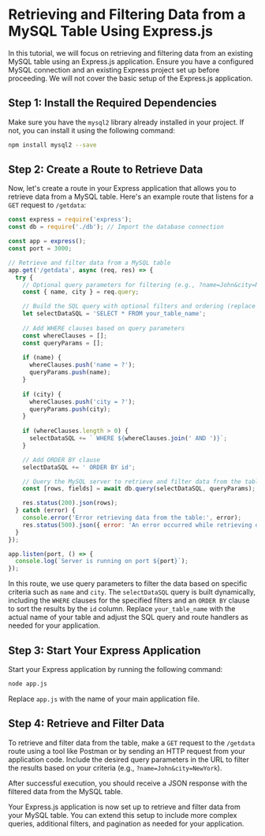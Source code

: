 # Retrieving and Filtering Data from a MySQL Table Using Express.js

In this tutorial, we will focus on retrieving and filtering data from an existing MySQL table using an Express.js application. Ensure you have a configured MySQL connection and an existing Express project set up before proceeding. We will not cover the basic setup of the Express.js application.

## Step 1: Install the Required Dependencies

Make sure you have the `mysql2` library already installed in your project. If not, you can install it using the following command:

```bash
npm install mysql2 --save
```

## Step 2: Create a Route to Retrieve Data

Now, let's create a route in your Express application that allows you to retrieve data from a MySQL table. Here's an example route that listens for a `GET` request to `/getdata`:

```javascript
const express = require('express');
const db = require('./db'); // Import the database connection

const app = express();
const port = 3000;

// Retrieve and filter data from a MySQL table
app.get('/getdata', async (req, res) => {
  try {
    // Optional query parameters for filtering (e.g., ?name=John&city=NewYork)
    const { name, city } = req.query;

    // Build the SQL query with optional filters and ordering (replace with your table name)
    let selectDataSQL = 'SELECT * FROM your_table_name';
    
    // Add WHERE clauses based on query parameters
    const whereClauses = [];
    const queryParams = [];
    
    if (name) {
      whereClauses.push('name = ?');
      queryParams.push(name);
    }
    
    if (city) {
      whereClauses.push('city = ?');
      queryParams.push(city);
    }
    
    if (whereClauses.length > 0) {
      selectDataSQL += ` WHERE ${whereClauses.join(' AND ')}`;
    }

    // Add ORDER BY clause
    selectDataSQL += ' ORDER BY id';

    // Query the MySQL server to retrieve and filter data from the table
    const [rows, fields] = await db.query(selectDataSQL, queryParams);

    res.status(200).json(rows);
  } catch (error) {
    console.error('Error retrieving data from the table:', error);
    res.status(500).json({ error: 'An error occurred while retrieving data' });
  }
});

app.listen(port, () => {
  console.log(`Server is running on port ${port}`);
});
```

In this route, we use query parameters to filter the data based on specific criteria such as `name` and `city`. The `selectDataSQL` query is built dynamically, including the `WHERE` clauses for the specified filters and an `ORDER BY` clause to sort the results by the `id` column. Replace `your_table_name` with the actual name of your table and adjust the SQL query and route handlers as needed for your application.

## Step 3: Start Your Express Application

Start your Express application by running the following command:

```bash
node app.js
```

Replace `app.js` with the name of your main application file.

## Step 4: Retrieve and Filter Data

To retrieve and filter data from the table, make a `GET` request to the `/getdata` route using a tool like Postman or by sending an HTTP request from your application code. Include the desired query parameters in the URL to filter the results based on your criteria (e.g., `?name=John&city=NewYork`).

After successful execution, you should receive a JSON response with the filtered data from the MySQL table.

Your Express.js application is now set up to retrieve and filter data from your MySQL table. You can extend this setup to include more complex queries, additional filters, and pagination as needed for your application.